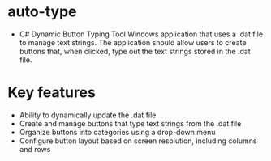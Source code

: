 # auto-type
- C# Dynamic Button Typing Tool
Windows application that uses a .dat file to manage text strings. The application should allow users to create buttons that, when clicked, type out the text strings stored in the .dat file.

# Key features
- Ability to dynamically update the .dat file
- Create and manage buttons that type text strings from the .dat file
- Organize buttons into categories using a drop-down menu
- Configure button layout based on screen resolution, including columns and rows
 
